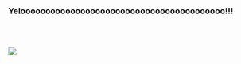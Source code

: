### Yelooooooooooooooooooooooooooooooooooooooooo!!!



<!--
**AdheelAhmed-D3CD/AdheelAhmed-D3CD** is a ✨ _special_ ✨ repository because its `README.md` (this file) appears on your GitHub profile.

Here are some ideas to get you started:

- 🔭 I’m currently working on ...
- 🌱 I’m currently learning ...
- 👯 I’m looking to collaborate on ...
- 🤔 I’m looking for help with ...
- 💬 Ask me about ...
- 📫 How to reach me: ...
- 😄 Pronouns: ...
- ⚡ Fun fact: ...
-->

<br><br>

<img src="https://github-readme-stats.vercel.app/api?username=AdheelAhmed-D3CD&&show_icons=true&title_color=ffffff&icon_color=66fffc&text_color=daf7dc&bg_color=151515">

